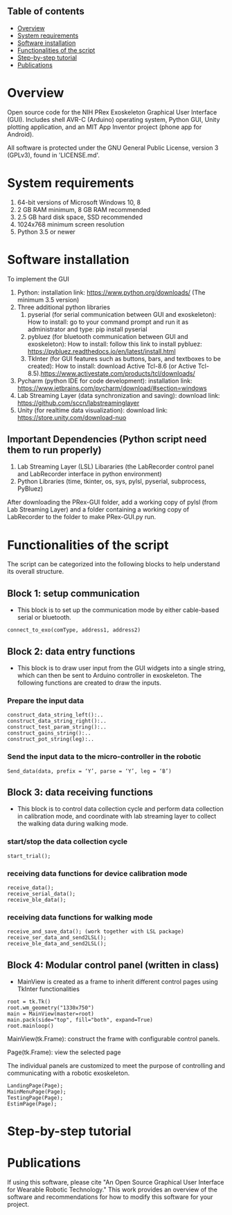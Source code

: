 ## Table of contents
* [Overview](#Overview)
* [System requirements](#system-requirements)
* [Software installation](#software-installation)
* [Functionalities of the script](#functionalities-of-the-script)
* [Step-by-step tutorial](#step-by-step-tutorial)
* [Publications](#publications)


# Overview
Open source code for the NIH PRex Exoskeleton Graphical User Interface (GUI). Includes shell AVR-C (Arduino) operating system, Python GUI, Unity plotting application, and an MIT App Inventor project (phone app for Android).

All software is protected under the GNU General Public License, version 3 (GPLv3), found in 'LICENSE.md'. 

# System requirements
1. 64-bit versions of Microsoft Windows 10, 8
2. 2 GB RAM minimum, 8 GB RAM recommended
3. 2.5 GB hard disk space, SSD recommended
4. 1024x768 minimum screen resolution
5. Python 3.5 or newer

# Software installation
To implement the GUI 
1. Python: installation link: https://www.python.org/downloads/ (The minimum 3.5 version)
2. Three additional python libraries
   1) pyserial (for serial communication between GUI and exoskeleton): 
      How to install: go to your command prompt and run it as administrator and type: pip install pyserial
   2) pybluez  (for bluetooth communication between GUI and exoskeleton):
      How to install: follow this link to install pybluez: https://pybluez.readthedocs.io/en/latest/install.html
   3) TkInter (for GUI features such as buttons, bars, and textboxes to be created): 
      How to install: download Active Tcl-8.6 (or Active Tcl-8.5).https://www.activestate.com/products/tcl/downloads/
3. Pycharm (python IDE for code development): installation link: https://www.jetbrains.com/pycharm/download/#section=windows
3. Lab Streaming Layer (data synchronization and saving): download link: https://github.com/sccn/labstreaminglayer
4. Unity (for realtime data visualization): download link: https://store.unity.com/download-nuo 

## Important Dependencies (Python script need them to run properly)
1. Lab Streaming Layer (LSL)  Libararies (the LabRecorder control panel and LabRecorder interface in python environment)
2. Python Libraries (time, tkinter, os, sys, pylsl, pyserial, subprocess, PyBluez)

After downloading the PRex-GUI folder, add a working copy of pylsl (from Lab Streaming Layer) and a folder containing a working copy of LabRecorder to the folder to make PRex-GUI.py run.

# Functionalities of the script
The script can be categorized into the following blocks to help understand its overall structure. 

## Block 1: setup communication
* This block is to set up the communication mode by either cable-based serial or bluetooth.
```
connect_to_exo(comType, address1, address2)
```

## Block 2: data entry functions
* This block is to draw user input from the GUI widgets into a single string, which can then be sent to Arduino controller in exoskeleton. The following functions are created to draw the inputs. 

### Prepare the input data
```
construct_data_string_left():..
construct_data_string_right():..
construct_test_param_string():..
construct_gains_string():..
construct_pot_string(leg):..
```
### Send the input data to the micro-controller in the robotic
```
Send_data(data, prefix = ‘Y’, parse = ‘Y’, leg = ‘B’)
```
## Block 3: data receiving functions
* This block is to control data collection cycle and perform data collection in calibration mode, and coordinate with lab streaming layer to collect the walking data during walking mode. 

### start/stop the data collection cycle
```
start_trial();
```
### receiving data functions for device calibration mode
```
receive_data();
receive_serial_data();
receive_ble_data();
```
### receiving data functions for walking mode
```
receive_and_save_data(); (work together with LSL package)
receive_ser_data_and_send2LSL();
receive_ble_data_and_send2LSL();
```
## Block 4: Modular control panel (written in class)

* MainView is created as a frame to inherit different control pages using TkInter functionalities
```
root = tk.Tk()
root.wm_geometry("1330x750")
main = MainView(master=root)
main.pack(side="top", fill="both", expand=True)
root.mainloop()
```

MainView(tk.Frame): construct the frame with configurable control panels.

Page(tk.Frame): view the selected page

The individual panels are customized to meet the purpose of controlling and communicating with a robotic exoskeleton.
```
LandingPage(Page);
MainMenuPage(Page);
TestingPage(Page);
EstimPage(Page);
```
# Step-by-step tutorial

# Publications
If using this software, please cite "An Open Source Graphical User Interface for Wearable Robotic Technology." This work provides an overview of the software and recommendations for how to modify this software for your project. 
